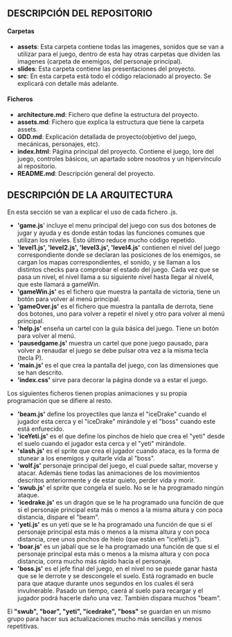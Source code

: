 ## DESCRIPCIÓN DEL REPOSITORIO

#### **Carpetas**
- **assets**: Esta carpeta contiene todas las imagenes, sonidos que se van a utilizar para el juego, dentro de esta hay otras carpetas que dividen las imagenes (carpeta de enemigos, del personaje principal).
- **slides**: Esta carpeta contiene las presentaciones del proyecto.
- **src**: En esta carpeta está todo el código relacionado al proyecto. Se explicará con detalle más adelante. 

#### **Ficheros**
- **architecture.md**: Fichero que define la estructura del proyecto.
- **assets.md**: Fichero que explica la estructura que tiene la carpeta assets.
- **GDD.md**: Explicación detallada de proyecto(objetivo del juego, mecánicas, personajes, etc). 
- **index.html**: Página principal del proyecto. Contiene el juego, lore del juego, controles básicos, un apartado sobre nosotros y un hipervínculo al repositorio. 
- **README.md**: Descripción general del proyecto.

## DESCRIPCIÓN DE LA ARQUITECTURA

En esta sección se van a explicar el uso de cada fichero .js.

- **'game.js**' incluye el menu principal del juego con sus dos botones de jugar y ayuda y es donde están todas las funciones comunes que utilizan los niveles. Esto último reduce mucho código repetido.
- **'level1.js', 'level2.js', 'level3.js', 'level4.js'** contienen el nivel del juego correspondiente donde se declaran las posiciones de los enemigos, se cargan los mapas correspondientes, el sonido, y se llaman a los distintos checks para comprobar el estado del juego. Cada vez que se pasa un nivel, el nivel llama a su siguiente nivel hasta llegar al nivel4, que este llamará a gameWin.
- **'gameWin.js'** es el fichero que muestra la pantalla de victoria, tiene un botón para volver al menú principal.
- **'gameOver.js'** es el fichero que muestra la pantalla de derrota, tiene dos botones, uno para volver a repetir el nivel y otro para volver al menú principal.
- **'help.js'** enseña un cartel con la guía básica del juego. Tiene un botón para volver al menú.
- **'pausedgame.js'** muestra un cartel que pone juego pausado, para volver a renaudar el juego se debe pulsar otra vez a la misma tecla (tecla P). 
- **'main.js'** es el que crea la pantalla del juego, con las dimensiones que se han descrito.
- **'index.css'** sirve para decorar la página donde va a estar el juego.
  
Los siguientes ficheros tienen propias animaciones y su propia programación que se difiere al resto.

- **'beam.js'** define los proyectiles que lanza el "iceDrake" cuando el jugador esta cerca y el "iceDrake" mirándole y el "boss" cuando este está enfurecido.
- **'iceYeti.js'** es el que define los pinchos de hielo que crea el "yeti" desde el suelo cuando el jugador esta cerca y el "yeti" mirándole.
- **'slash.js'** es el sprite que crea el jugador cuando ataca, es la forma de stunear a los enemigos y quitarle vida al "boss".
- **'wolf.js'** personaje principal del juego, el cual puede saltar, moverse y atacar.  Además tiene todas las animaciones de los movimientos descritos anteriormente y de estar quieto, perder vida y morir.
- **'swub.js'** el sprite que congela el suelo. No se le ha programado ningún ataque.
- **'icedrake.js'** es un dragón que se le ha programado una función de que si el personaje principal esta más o menos a la misma altura y con poca distancia, dispare el "beam".
- **'yeti.js'** es un yeti que se le ha programado una función de que si el personaje principal esta más o menos a la misma altura y con poca distancia, cree unos pinchos de hielo (que están en "iceYeti.js").
- **'boar.js'** es un jabalí que se le ha programado una función de que si el personaje principal esta más o menos a la misma altura y con poca distancia, corra mucho más rápido hacia el personaje.
- **'boss.js'** es el jefe final del juego, en el nivel no se puede ganar hasta que se le derrote y se descongele el suelo.  Está rogramado en bucle para que ataque durante unos segundos en los cuales él será invulnerable. Pasado un tiempo, caerá al suelo para recargar y el jugador podrá hacerle daño una vez. También dispara muchos "beam".

El **"swub", "boar", "yeti", "icedrake", "boss"** se guardan en un mismo grupo para hacer sus actualizaciones mucho más sencillas y menos repetitivas.
